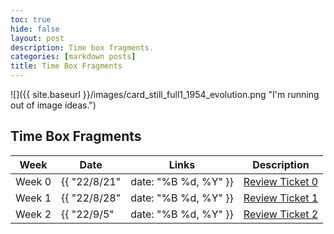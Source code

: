 ```yaml
---
toc: true
hide: false
layout: post
description: Time box fragments.
categories: [markdown posts]
title: Time Box Fragments
---
```

![]({{ site.baseurl }}/images/card_still_full1_1954_evolution.png "I'm running out of image ideas.")

## Time Box Fragments

| Week| Date | Links | Description |
|-|-|-|-----|
| Week 0 | {{ "22/8/21" | date: "%B %d, %Y" }} | [Review Ticket 0](https://github.com/keiraokimoto/Fastpages/issues/2#issue-1345736254) | First week, mostly just setup. |
| Week 1 | {{ "22/8/28" | date: "%B %d, %Y" }} | [Review Ticket 1](https://github.com/keiraokimoto/Fastpages/issues/3#issue-1353755215) | Second week, personalizing pages and adding more features, such as a quiz and other tabs. |
| Week 2 | {{ "22/9/5" | date: "%B %d, %Y" }} | [Review Ticket 2](https://github.com/keiraokimoto/Fastpages/issues/6#issue-1362685916)  |  Third week, modifying lists and dictionaries, as well as modifying the theme. |
